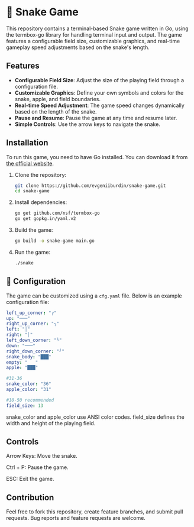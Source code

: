 # 🐍 Snake Game

This repository contains a terminal-based Snake game written in Go, using the termbox-go library for handling terminal input and output. The game features a configurable field size, customizable graphics, and real-time gameplay speed adjustments based on the snake's length.

## Features

- **Configurable Field Size**: Adjust the size of the playing field through a configuration file.
- **Customizable Graphics**: Define your own symbols and colors for the snake, apple, and field boundaries.
- **Real-time Speed Adjustment**: The game speed changes dynamically based on the length of the snake.
- **Pause and Resume**: Pause the game at any time and resume later.
- **Simple Controls**: Use the arrow keys to navigate the snake.

## Installation

To run this game, you need to have Go installed. You can download it from [the official website](https://golang.org/dl/).

1. Clone the repository:

    ```bash
    git clone https://github.com/evgeniiburdin/snake-game.git
   cd snake-game
    ```

2. Install dependencies:

    ```bash
    go get github.com/nsf/termbox-go
    go get gopkg.in/yaml.v2
    ```

3. Build the game:

    ```bash
    go build -o snake-game main.go
    ```

4. Run the game:

    ```bash
    ./snake
    ```

## 🍎 Configuration

The game can be customized using a `cfg.yaml` file. Below is an example configuration file:

```yaml
left_up_corner: "┌"
up: "───"
right_up_corner: "┐"
left: "│"
right: "│"
left_down_corner: "└"
down: "───"
right_down_corner: "┘"
snake_body: "███"
empty: "   "
apple: "███"

#31-36
snake_color: "36"
apple_color: "31"

#10-50 recommended
field_size: 13
```
snake_color and apple_color use ANSI color codes.
field_size defines the width and height of the playing field.

## Controls

Arrow Keys: Move the snake.

Ctrl + P: Pause the game.

ESC: Exit the game.

## Contribution

Feel free to fork this repository, create feature branches, and submit pull requests. Bug reports and feature requests are welcome.
